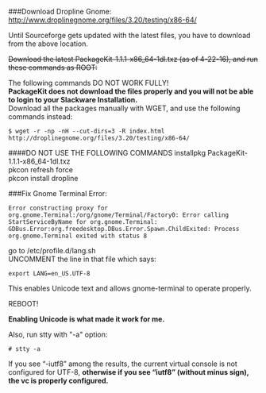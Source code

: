 ###Download Dropline Gnome:<br>
http://www.droplinegnome.org/files/3.20/testing/x86-64/

Until Sourceforge gets updated with the latest files, you have to download from the above location.

~~Download the latest PackageKit-1.1.1-x86_64-1dl.txz (as of 4-22-16), and run these commands as ROOT:~~

The following commands DO NOT WORK FULLY!<br> 
<b>PackageKit does not download the files properly and you will not be able to login to your Slackware Installation.</b><br>
Download all the packages manually with WGET, and use the following commands instead:

    $ wget -r -np -nH --cut-dirs=3 -R index.html http://droplinegnome.org/files/3.20/testing/x86-64/
    
####DO NOT USE THE FOLLOWING COMMANDS
installpkg PackageKit-1.1.1-x86_64-1dl.txz<br> 
pkcon refresh force<br>
pkcon install dropline<br>


###Fix Gnome Terminal Error:

    Error constructing proxy for org.gnome.Terminal:/org/gnome/Terminal/Factory0: Error calling StartServiceByName for org.gnome.Terminal: GDBus.Error:org.freedesktop.DBus.Error.Spawn.ChildExited: Process org.gnome.Terminal exited with status 8

go to /etc/profile.d/lang.sh<br>
UNCOMMENT the line in that file which says:

    export LANG=en_US.UTF-8

This enables Unicode text and allows gnome-terminal to operate properly.

REBOOT!

<b>Enabling Unicode is what made it work for me.</b><br>

Also, run stty with "-a" option:

    # stty -a

If you see “-iutf8” among the results, the current virtual console is not configured for UTF-8, <b>otherwise if you see “iutf8” (without minus sign), the vc is properly configured. </b> 

